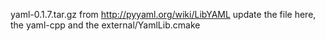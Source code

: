 yaml-0.1.7.tar.gz from http://pyyaml.org/wiki/LibYAML
update the file here, the yaml-cpp and the
external/YamlLib.cmake
